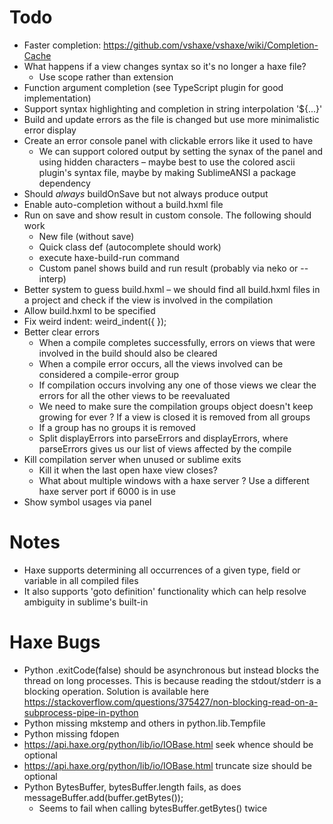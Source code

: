 # Todo
- Faster completion:
	https://github.com/vshaxe/vshaxe/wiki/Completion-Cache
- What happens if a view changes syntax so it's no longer a haxe file?
	- Use scope rather than extension
- Function argument completion (see TypeScript plugin for good implementation)
- Support syntax highlighting and completion in string interpolation '${...}'
- Build and update errors as the file is changed but use more minimalistic error display
- Create an error console panel with clickable errors like it used to have
	- We can support colored output by setting the synax of the panel and using hidden characters – maybe best to use the colored ascii plugin's syntax file, maybe by making SublimeANSI a package dependency
- Should _always_ buildOnSave but not always produce output
- Enable auto-completion without a build.hxml file
- Run on save and show result in custom console. The following should work
	- New file (without save)
	- Quick class def (autocomplete should work)
	- execute haxe-build-run command
	- Custom panel shows build and run result (probably via neko or --interp)
- Better system to guess build.hxml – we should find all build.hxml files in a project and check if the view is involved in the compilation
- Allow build.hxml to be specified
- Fix weird indent:
	weird_indent({
		});
- Better clear errors
	- When a compile completes successfully, errors on views that were involved in the build should also be cleared
	- When a compile error occurs, all the views involved can be considered a compile-error group
	- If compilation occurs involving any one of those views we clear the errors for all the other views to be reevaluated
	- We need to make sure the compilation groups object doesn't keep growing for ever
	? If a view is closed it is removed from all groups
	- If a group has no groups it is removed
	* Split displayErrors into parseErrors and displayErrors, where parseErrors gives us our list of views affected by the compile
- Kill compilation server when unused or sublime exits
	- Kill it when the last open haxe view closes?
	- What about multiple windows with a haxe server
? Use a different haxe server port if 6000 is in use
- Show symbol usages via panel

# Notes
- Haxe supports determining all occurrences of a given type, field or variable in all compiled files
- It also supports 'goto definition' functionality which can help resolve ambiguity in sublime's built-in

# Haxe Bugs
- Python .exitCode(false) should be asynchronous but instead blocks the thread on long processes. This is because reading the stdout/stderr is a blocking operation. Solution is available here https://stackoverflow.com/questions/375427/non-blocking-read-on-a-subprocess-pipe-in-python
- Python missing mkstemp and others in python.lib.Tempfile
- Python missing fdopen
- https://api.haxe.org/python/lib/io/IOBase.html seek whence should be optional
- https://api.haxe.org/python/lib/io/IOBase.html truncate size should be optional
- Python BytesBuffer, bytesBuffer.length fails, as does messageBuffer.add(buffer.getBytes());
	- Seems to fail when calling bytesBuffer.getBytes() twice